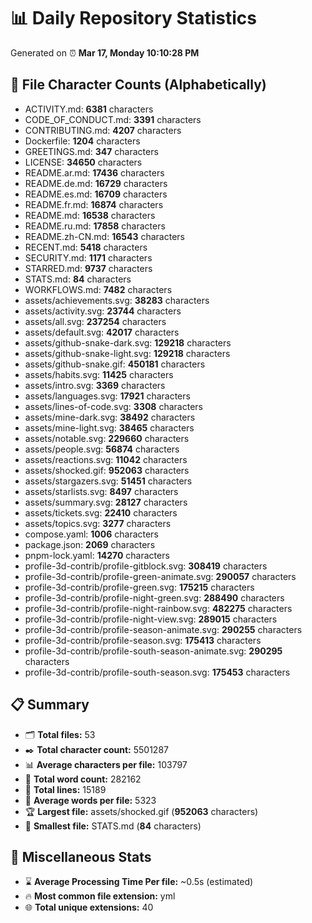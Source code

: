 # 📊 Daily Repository Statistics
Generated on ⏰ **Mar 17, Monday 10:10:28 PM**

## 📂 File Character Counts (Alphabetically)
- ACTIVITY.md: **6381** characters
- CODE_OF_CONDUCT.md: **3391** characters
- CONTRIBUTING.md: **4207** characters
- Dockerfile: **1204** characters
- GREETINGS.md: **347** characters
- LICENSE: **34650** characters
- README.ar.md: **17436** characters
- README.de.md: **16729** characters
- README.es.md: **16709** characters
- README.fr.md: **16874** characters
- README.md: **16538** characters
- README.ru.md: **17858** characters
- README.zh-CN.md: **16543** characters
- RECENT.md: **5418** characters
- SECURITY.md: **1171** characters
- STARRED.md: **9737** characters
- STATS.md: **84** characters
- WORKFLOWS.md: **7482** characters
- assets/achievements.svg: **38283** characters
- assets/activity.svg: **23744** characters
- assets/all.svg: **237254** characters
- assets/default.svg: **42017** characters
- assets/github-snake-dark.svg: **129218** characters
- assets/github-snake-light.svg: **129218** characters
- assets/github-snake.gif: **450181** characters
- assets/habits.svg: **11425** characters
- assets/intro.svg: **3369** characters
- assets/languages.svg: **17921** characters
- assets/lines-of-code.svg: **3308** characters
- assets/mine-dark.svg: **38492** characters
- assets/mine-light.svg: **38465** characters
- assets/notable.svg: **229660** characters
- assets/people.svg: **56874** characters
- assets/reactions.svg: **11042** characters
- assets/shocked.gif: **952063** characters
- assets/stargazers.svg: **51451** characters
- assets/starlists.svg: **8497** characters
- assets/summary.svg: **28127** characters
- assets/tickets.svg: **22410** characters
- assets/topics.svg: **3277** characters
- compose.yaml: **1006** characters
- package.json: **2069** characters
- pnpm-lock.yaml: **14270** characters
- profile-3d-contrib/profile-gitblock.svg: **308419** characters
- profile-3d-contrib/profile-green-animate.svg: **290057** characters
- profile-3d-contrib/profile-green.svg: **175215** characters
- profile-3d-contrib/profile-night-green.svg: **288490** characters
- profile-3d-contrib/profile-night-rainbow.svg: **482275** characters
- profile-3d-contrib/profile-night-view.svg: **289015** characters
- profile-3d-contrib/profile-season-animate.svg: **290255** characters
- profile-3d-contrib/profile-season.svg: **175413** characters
- profile-3d-contrib/profile-south-season-animate.svg: **290295** characters
- profile-3d-contrib/profile-south-season.svg: **175453** characters

## 📋 Summary
- 🗂️ **Total files:** 53
- ✒️ **Total character count:** 5501287
- 📊 **Average characters per file:** 103797
- 📝 **Total word count:** 282162
- 🧾 **Total lines:** 15189
- 📐 **Average words per file:** 5323
- 🏆 **Largest file:** assets/shocked.gif (**952063** characters)
- 🥉 **Smallest file:** STATS.md (**84** characters)

## 🌟 Miscellaneous Stats
- ⌛ **Average Processing Time Per file:** ~0.5s (estimated)
- 🔥 **Most common file extension:** yml
- 🌐 **Total unique extensions:** 40
